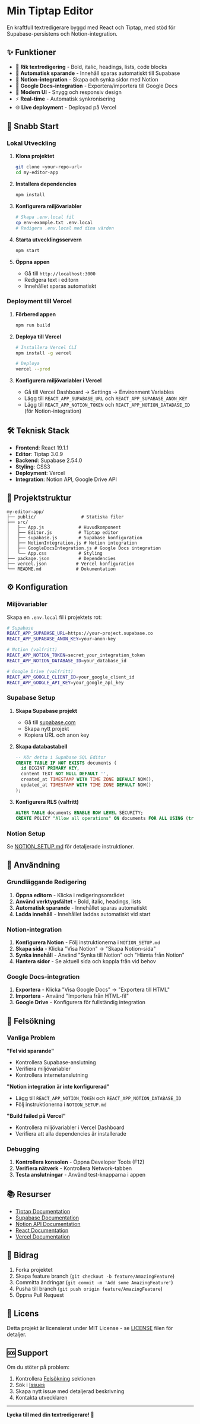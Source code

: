 # Min Tiptap Editor

En kraftfull textredigerare byggd med React och Tiptap, med stöd för Supabase-persistens och Notion-integration.

## ✨ Funktioner

- 🎨 **Rik textredigering** - Bold, italic, headings, lists, code blocks
- 💾 **Automatisk sparande** - Innehåll sparas automatiskt till Supabase
- 🔄 **Notion-integration** - Skapa och synka sidor med Notion
- 📁 **Google Docs-integration** - Exportera/importera till Google Docs
- 🎯 **Modern UI** - Snygg och responsiv design
- ⚡ **Real-time** - Automatisk synkronisering
- 🌐 **Live deployment** - Deployad på Vercel

## 🚀 Snabb Start

### Lokal Utveckling

1. **Klona projektet**
   ```bash
   git clone <your-repo-url>
   cd my-editor-app
   ```

2. **Installera dependencies**
   ```bash
   npm install
   ```

3. **Konfigurera miljövariabler**
   ```bash
   # Skapa .env.local fil
   cp env-example.txt .env.local
   # Redigera .env.local med dina värden
   ```

4. **Starta utvecklingsservern**
   ```bash
   npm start
   ```

5. **Öppna appen**
   - Gå till `http://localhost:3000`
   - Redigera text i editorn
   - Innehållet sparas automatiskt

### Deployment till Vercel

1. **Förbered appen**
   ```bash
   npm run build
   ```

2. **Deploya till Vercel**
   ```bash
   # Installera Vercel CLI
   npm install -g vercel
   
   # Deploya
   vercel --prod
   ```

3. **Konfigurera miljövariabler i Vercel**
   - Gå till Vercel Dashboard → Settings → Environment Variables
   - Lägg till `REACT_APP_SUPABASE_URL` och `REACT_APP_SUPABASE_ANON_KEY`
   - Lägg till `REACT_APP_NOTION_TOKEN` och `REACT_APP_NOTION_DATABASE_ID` (för Notion-integration)

## 🛠️ Teknisk Stack

- **Frontend**: React 19.1.1
- **Editor**: Tiptap 3.0.9
- **Backend**: Supabase 2.54.0
- **Styling**: CSS3
- **Deployment**: Vercel
- **Integration**: Notion API, Google Drive API

## 📁 Projektstruktur

```
my-editor-app/
├── public/                 # Statiska filer
├── src/
│   ├── App.js             # Huvudkomponent
│   ├── Editor.js          # Tiptap editor
│   ├── supabase.js        # Supabase konfiguration
│   ├── NotionIntegration.js # Notion integration
│   ├── GoogleDocsIntegration.js # Google Docs integration
│   └── App.css            # Styling
├── package.json           # Dependencies
├── vercel.json           # Vercel konfiguration
└── README.md             # Dokumentation
```

## ⚙️ Konfiguration

### Miljövariabler

Skapa en `.env.local` fil i projektets rot:

```bash
# Supabase
REACT_APP_SUPABASE_URL=https://your-project.supabase.co
REACT_APP_SUPABASE_ANON_KEY=your-anon-key

# Notion (valfritt)
REACT_APP_NOTION_TOKEN=secret_your_integration_token
REACT_APP_NOTION_DATABASE_ID=your_database_id

# Google Drive (valfritt)
REACT_APP_GOOGLE_CLIENT_ID=your_google_client_id
REACT_APP_GOOGLE_API_KEY=your_google_api_key
```

### Supabase Setup

1. **Skapa Supabase projekt**
   - Gå till [supabase.com](https://supabase.com)
   - Skapa nytt projekt
   - Kopiera URL och anon key

2. **Skapa databastabell**
   ```sql
   -- Kör detta i Supabase SQL Editor
   CREATE TABLE IF NOT EXISTS documents (
     id BIGINT PRIMARY KEY,
     content TEXT NOT NULL DEFAULT '',
     created_at TIMESTAMP WITH TIME ZONE DEFAULT NOW(),
     updated_at TIMESTAMP WITH TIME ZONE DEFAULT NOW()
   );
   ```

3. **Konfigurera RLS (valfritt)**
   ```sql
   ALTER TABLE documents ENABLE ROW LEVEL SECURITY;
   CREATE POLICY "Allow all operations" ON documents FOR ALL USING (true);
   ```

### Notion Setup

Se [NOTION_SETUP.md](./NOTION_SETUP.md) för detaljerade instruktioner.

## 🎯 Användning

### Grundläggande Redigering

1. **Öppna editorn** - Klicka i redigeringsområdet
2. **Använd verktygsfältet** - Bold, italic, headings, lists
3. **Automatisk sparande** - Innehållet sparas automatiskt
4. **Ladda innehåll** - Innehållet laddas automatiskt vid start

### Notion-integration

1. **Konfigurera Notion** - Följ instruktionerna i `NOTION_SETUP.md`
2. **Skapa sida** - Klicka "Visa Notion" → "Skapa Notion-sida"
3. **Synka innehåll** - Använd "Synka till Notion" och "Hämta från Notion"
4. **Hantera sidor** - Se aktuell sida och koppla från vid behov

### Google Docs-integration

1. **Exportera** - Klicka "Visa Google Docs" → "Exportera till HTML"
2. **Importera** - Använd "Importera från HTML-fil"
3. **Google Drive** - Konfigurera för fullständig integration

## 🔧 Felsökning

### Vanliga Problem

**"Fel vid sparande"**
- Kontrollera Supabase-anslutning
- Verifiera miljövariabler
- Kontrollera internetanslutning

**"Notion integration är inte konfigurerad"**
- Lägg till `REACT_APP_NOTION_TOKEN` och `REACT_APP_NOTION_DATABASE_ID`
- Följ instruktionerna i `NOTION_SETUP.md`

**"Build failed på Vercel"**
- Kontrollera miljövariabler i Vercel Dashboard
- Verifiera att alla dependencies är installerade

### Debugging

1. **Kontrollera konsolen** - Öppna Developer Tools (F12)
2. **Verifiera nätverk** - Kontrollera Network-tabben
3. **Testa anslutningar** - Använd test-knapparna i appen

## 📚 Resurser

- [Tiptap Documentation](https://tiptap.dev/)
- [Supabase Documentation](https://supabase.com/docs)
- [Notion API Documentation](https://developers.notion.com/)
- [React Documentation](https://react.dev/)
- [Vercel Documentation](https://vercel.com/docs)

## 🤝 Bidrag

1. Forka projektet
2. Skapa feature branch (`git checkout -b feature/AmazingFeature`)
3. Committa ändringar (`git commit -m 'Add some AmazingFeature'`)
4. Pusha till branch (`git push origin feature/AmazingFeature`)
5. Öppna Pull Request

## 📄 Licens

Detta projekt är licensierat under MIT License - se [LICENSE](LICENSE) filen för detaljer.

## 🆘 Support

Om du stöter på problem:

1. Kontrollera [Felsökning](#felsökning) sektionen
2. Sök i [Issues](../../issues)
3. Skapa nytt issue med detaljerad beskrivning
4. Kontakta utvecklaren

---

**Lycka till med din textredigerare! 🎉**
